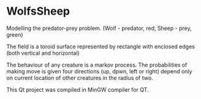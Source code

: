 # WolfsSheep

Modelling the predator-prey problem. (Wolf - predator, red, Sheep - prey, green)

The field is a toroid surface represented by rectangle with enclosed edges (both vertical and horizontal)

The behaviour of any creature is a markov process. The probabilities of making move is given four directions (up, dpwn, left or right) depend only on current location of other creatures in the radius of two.

This Qt project was compiled in MinGW compiler for QT. 
